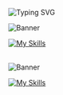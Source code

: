  ![Typing SVG](https://readme-typing-svg.herokuapp.com/?color=d6affa&size=30&left=true&vCenter=true&width=1000&lines=Hi,+I'm+Alexandra;Software+Developer)
 
![Banner](https://img.shields.io/badge/Technologies-d6affa?style=flat)

<div align="left">
  <a href="https://skillicons.dev">
    <img src="https://skillicons.dev/icons?i=html,css,js,php,laravel,mysql,postman,git,ps,pr" alt="My Skills" />
  </a>
</div>

<br>

![Banner](https://img.shields.io/badge/Contact-d6affa?style=flat)

<div align="left">
  <a href="https://skillicons.dev">
    <img src="https://skillicons.dev/icons?i=gmail,linkedin" alt="My Skills" />
  </a>
</div>


